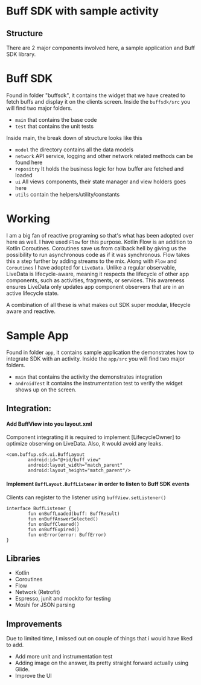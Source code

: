 # Buff SDK with sample activity 

## Structure
There are 2 major components involved here, a sample application and Buff SDK library.

# Buff SDK
Found in folder "buffsdk", it contains the widget that we have created to fetch buffs and display it
on the clients screen. Inside the `buffsdk/src` you will find two major folders. 
- `main` that contains the base code
- `test` that contains the unit tests

Inside main, the break down of structure looks like this
- `model` the directory contains all the data models
- `network` API service, logging and other network related methods can be found here
- `repositry` It holds the business logic for how buffer are fetched and loaded
- `ui` All views components, their state manager and view holders goes here
- `utils` contain the helpers/utility/constants 

# Working
I am a big fan of reactive programing so that's what has been adopted over here as well. I have used `Flow` for this purpose.
Kotlin Flow is an addition to Kotlin Coroutines. Coroutines save us from callback hell by giving us the possibility to run asynchronous code
as if it was synchronous. Flow takes this a step further by adding streams to the mix. 
Along with `Flow` and `Coroutines` I have adopted for `LiveData`. Unlike a regular observable, LiveData is lifecycle-aware, meaning it respects the
lifecycle of other app components, such as activities, fragments, or services. This awareness ensures LiveData only updates app component observers 
that are in an active lifecycle state.

A combination of all these is what makes out SDK super modular, lifecycle aware and reactive. 

# Sample App
Found in folder `app`, it contains sample application the demonstrates how to integrate SDK with an 
activity. Inside the `app/src` you will find two major folders. 
- `main` that contains the activity the demonstrates integration
- `androidTest` it contains the instrumentation test to verify the widget shows up on the screen.

## Integration:

#### Add BuffView into you layout.xml
Component integrating it is required to implement [LifecycleOwner] to optimize observing on LiveData.
Also, it would avoid any leaks. 
    
    <com.buffup.sdk.ui.BuffLayout
            android:id="@+id/buff_view"
            android:layout_width="match_parent"
            android:layout_height="match_parent"/>

#### Implement `BuffLayout.BuffListener` in order to listen to Buff SDK events
Clients can register to the listener using `buffView.setListener()`

    interface BuffListener {
            fun onBuffLoaded(buff: BuffResult)
            fun onBuffAnswerSelected()
            fun onBuffCleared()
            fun onBuffExpired()
            fun onError(error: BuffError)
    }
    
    
## Libraries

- Kotlin 
- Coroutines
- Flow
- Network (Retrofit)
- Espresso, junit and mockito for testing
- Moshi for JSON parsing


## Improvements
Due to limited time, I missed out on couple of things that i would have liked to add. 

- Add more unit and instrumentation test
- Adding image on the answer, its pretty straight forward actually using Glide. 
- Improve the UI